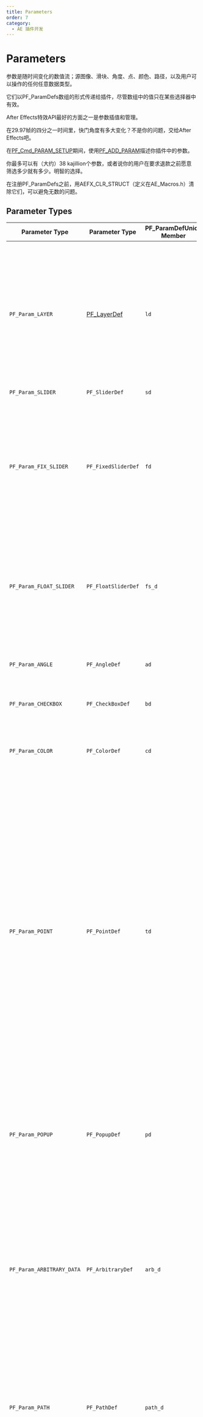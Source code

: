 ```yaml
---
title: Parameters
order: 7
category:
  - AE 插件开发
---
```

# Parameters

参数是随时间变化的数值流；源图像、滑块、角度、点、颜色、路径，以及用户可以操作的任何任意数据类型。

它们以PF_ParamDefs数组的形式传递给插件，尽管数组中的值只在某些选择器中有效。

After Effects特效API最好的方面之一是参数插值和管理。

在29.97帧的四分之一时间里，快门角度有多大变化？不是你的问题，交给After Effects吧。

在[PF_Cmd_PARAM_SETUP](command-selectors.html)期间，使用[PF_ADD_PARAM](.../effect-details/interaction-callback-functions.html)描述你插件中的参数。

你最多可以有（大约）38 kajillion个参数，或者说你的用户在要求退款之前愿意筛选多少就有多少。明智的选择。

在注册PF_ParamDefs之前，用AEFX_CLR_STRUCT（定义在AE_Macros.h）清除它们，可以避免无数的问题。

## Parameter Types

| **Parameter Type** | **Parameter Type** | **PF_ParamDefUnion Member** | **Param Value Data Type** | **Description** |
| --- | --- |--- | --- | --- |
| `PF_Param_LAYER` | [PF_LayerDef](https://ae-plugins.docsforadobe.dev/effect-basics/PF_EffectWorld.html#effect-basics-pf-effectworld) | `ld` | `A_long` | Image and audio layers in the composition. All effects automatically have at least 1 layer parameter, param[0], the layer to which they are applied.`<br />`When used as effect parameters, these appear as a pull-down menu with which the user selects a layer within the current composition.`<br />`The pull-down menu contents are generated by After Effects.`<br />`NOTE: This is a reference to a layer which contains pixels and audio samples, not actual pixels and audio samples. |
| `PF_Param_SLIDER` | `PF_SliderDef` | `sd` | `long` | No longer used. |
| `PF_Param_FIX_SLIDER` | `PF_FixedSliderDef` | `fd` | `PF_Fixed` | Deprecated. For many years, we promoted fixed sliders. We now recommend `PF_Param_FLOAT_SLIDERs`.`<br />`The additional precision helps in many situations, and isn’t as expensive as it once was. Plus, we’re just tired of low byte / high byte silliness.`<br />FIX_SLIDERs` provide higher precision than `PF_Param_SLIDER`. Specify the UI decimal places independently. Ignore the low word of the `PF_Fixed` to get integral results. |
| `PF_Param_FLOAT_SLIDER` | `PF_FloatSliderDef` | `fs_d` | `PF_FPLong` | Sliders represent numerical values.`FLOAT_SLIDERs` contain values for phase, precision, and curve tolerance for use by audio filters.`<br />`Specify a minimum and maximum value, and the user can move a slider or types a number to specify the setting.`br` also respond to slider flags discussed in [Audio Filters](https://ae-plugins.docsforadobe.dev/audio/audio-considerations.html#audio-audio-considerations). |
| `PF_Param_ANGLE` | `PF_AngleDef` | `ad` | `PF_Fixed` | Angles in (fixed point) degrees, accurate to small fractions of a degree.`<br />`Users can specify multiple revolutions, resulting in values greater than 360. |
| `PF_Param_CHECKBOX` | `PF_CheckBoxDef` | `bd` | `PF_Boolean` | `PF_ParamFlag_CANNOT_INTERP` is forced on for all checkboxes. |
| `PF_Param_COLOR` | `PF_ColorDef` | `cd` | `PF_Pixel` | RGB value (alpha is not used) that the user can choose either with the standard color picker or with an eye dropper tool.`<br />`For floating point accuracy, use[PF_ColorParamSuite1](https://ae-plugins.docsforadobe.dev/effect-details/parameters-floating-point-values.html#effect-details-parameters-floating-point-values-pf-colorparamsuite) to retrieve the values. |
| `PF_Param_POINT` | `PF_PointDef` | `td` | `PF_Fixed` | A two-dimensional point. The point provides x and y values in destination layer space.`<br />`The origin of the layer is the upper-left hand corner, with x increasing to the right, y increasing down.`<br />`Starting in CS5.5, for floating point accuracy, use[PF_PointParamSuite1](https://ae-plugins.docsforadobe.dev/effect-details/parameters-floating-point-values.html#effect-details-parameters-floating-point-values-pf-pointparamsuite) to retrieve the values.`<br />`Dusty history lesson to follow: Prior to API specification version 12.1 (After Effects 4.0), the default value for the point was between 0 and 100 in fixed point with the radix point at bit 16 (i.e. standard fixed point).`<br />`Specifying (50,50) in fixed point yields the center of the image. The value you are returned for a point control is in absolute pixels with some number of bits of fixed point accuracy.`<br />`Thus, if you gave (50,50) as the default position and the user applied the effect to a 640 by 480 layer, the default value you would be sent would be (320, 240) in Fixed point.`<br />`Plug-ins which specify API versions before 12.1 will still get the old behavior. |
| `PF_Param_POPUP` | `PF_PopupDef` | `pd` | `A_long` | List of choices. Build a string in namesptr containing a list of (read-only) pop-up entries (“Entry1 / Entry2 / Entry3”).`<br />`After Effects copies the data and creates a pop-up menu.`<br />`These entries cannot be modified once the parameter is added.`<br />`An entry of “(-” will result in a separator being drawn between previous and subsequent entries. |
| `PF_Param_ARBITRARY_DATA` | `PF_ArbitraryDef` | `arb_d` | `???` | Custom data type.`<br />`[Arbitrary Data Parameters](https://ae-plugins.docsforadobe.dev/effect-details/arbitrary-data-parameters.html#effect-details-arbitrary-data-parameters) contain an ID (you can use more than one custom data type in a given effect), a default value (so After Effects knows what your data type should start as), and a handle to your actual parameter.In AE, must specify either `PF_PUI_TOPIC` / `PF_PUI_CONTROL` or `PF_PUI_NO_ECW`.`<br />`In PPro 8.0 and later, it’s okay to set none of those flags, which allows you to see the parameter’s keyframe track on the right side of Effect Controls without creating a custom control. |
| `PF_Param_PATH` | `PF_PathDef` | `path_d` | `PF_PathID` | Path parameters are references to masks applied to the same layer as the effect.`<br />`Path parameter data cannot be accessed directly; use[PF_PathQuerySuite1](https://ae-plugins.docsforadobe.dev/effect-details/working-with-paths.html#effect-details-working-with-paths-pf-pathquerysuite) and [PF_PathDataSuite](https://ae-plugins.docsforadobe.dev/effect-details/working-with-paths.html#effect-details-working-with-paths-pf-pathdatasuite) to manage and inquire about paths.`br` contains the index of the mask selected by the user.`<br />`A corresponding `AEGP_MaskRefH` can be obtained using `AEGP_GetLayerMaskByIndex` from [AEGP_MaskSuite6](https://ae-plugins.docsforadobe.dev/aegps/aegp-suites.html#aegps-aegp-suites-aegp-masksuite). |
| `PF_Param_GROUP_START` `PF_Param_GROUP_END` | (none) (none) | | | Parameter groups (topics) organize parameters into sets.`<br />`Each group receives its own twirly and will be indented in the ECP relative to the neighboring parameters or groups.`<br />`One group can be nested within another.`<br />`Each twirly can be spun open or closed by the user, or programatically by the effect.`<br />`The effect may choose to have certain groups initialized with the twirly spun open, and others with the twirly spun closed. |
| `PF_Param_BUTTON` | `PF_Button` | `button_d` | (no value) | A simple push button. Use[Parameter Supervision](https://ae-plugins.docsforadobe.dev/effect-details/parameter-supervision.html#effect-detals-parameter-supervision) to detect when the button is pressed.`<br />`New in CS5.5 to After Effects. |
| `PF_Param_POINT_3D` | `PF_Point3D` | `point3d_d` | `PF_FpLong<span> (3)` | A three-dimensional point.`<br />`New in CS5.5. Unsupported in Premiere Pro. |

## Slider Range Issues?

如果你的滑块似乎被禁用了，但没有灰掉，请检查valid_min、slider_min、valid_max和slider_max字段。这个参数是`PF_Param_FIX_SLIDER`吗？如果是，你是否将你的Mins和max转换为合理的固定值？如果你使用AE_Macros.h中提供的宏，它们期望接收的是整数；传递定点值是不行的。

## Point Parameter Origin

After Effects会修改任何点参数以考虑原点偏移，这些偏移是由修改输出尺寸的 "上游 "效果引入的。即使ECP用户界面显示点参数的值是(0,0)，偏移量已经被考虑进去了。